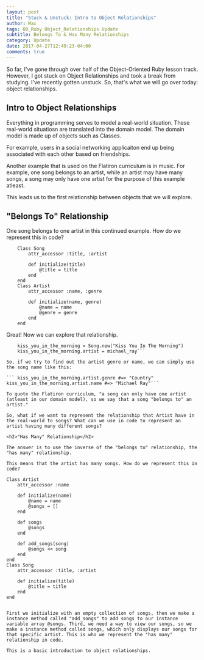 ```yaml
---
layout: post
title: "Stuck & Unstuck: Intro to Object Relationships"
author: Max
tags: OO_Ruby Object_Relationships Update
subtitle: Belongs To & Has Many Relationships
category: Update
date: 2017-04-27T12:49:23-04:00
comments: true
---
```


So far, I've gone through over half of the Object-Oriented Ruby lesson track. However, I got stuck on Object Relationships and took a break from studying. I've recently gotten unstuck. So, that's what we will go over today: object relationships.  

<h2>Intro to Object Relationships</h2>

Everything in programming serves to model a real-world situation. These real-world situatiosn are translated into the domain model. The domain model is made up of objects such as Classes. 

For example, users in a social networking applicaiton end up being associated with each other based on friendships. 

Another example that is used on the Flatiron curriculum is in music. For example, one song belongs to an artist, while an artist may have many songs, a song may only have one artist for the purpose of this example atleast.

This leads us to the first relationship between objects that we will explore.  

<h2>"Belongs To" Relationship</h2>

One song belongs to one artist in this continued example. How do we represent this in code? 

```
	Class Song
		attr_accessor :title, :artist

		def initialize(title)
			@title = title
		end
	end
	Class Artist
		attr_accessor :name, :genre

		def initialize(name, genre)
			@name = name
			@genre = genre
		end
	end
```
Great! Now we can explore that relationship. 

``` michael_ray = Artist.new("Michael Ray", "Country")
	kiss_you_in_the_morning = Song.new("Kiss You In The Morning")
	kiss_you_in_the_morning.artist = michael_ray```

So, if we try to find out the artist genre or name, we can simply use the song name like this: 

``` kiss_you_in_the_morning.artist.genre #=> "Country"
kiss_you_in_the_morning.artist.name #=> "Michael Ray"```

To quote the Flatiron curriculum, "a song can only have one artist (atleast in our domain model), so we say that a song "belongs to" an artist." 

So, what if we want to represent the relationship that Artist have in the real-world to songs? What can we use in code to represent an artist having many different songs? 

<h2>"Has Many" Relationship</h2>

The answer is to use the inverse of the "belongs to" relationship, the "has many" relationship. 

This means that the artist has many songs. How do we represent this in code? 

``` 
	Class Artist
		attr_accessor :name

		def initialize(name)
			@name = name
			@songs = []
		end

		def songs 
			@songs
		end

		def add_songs(song)
			@songs << song
		end
	end
	Class Song
		attr_accessor :title, :artist

		def initialize(title)
			@title = title
		end
	end 
``` 

First we initialize with an empty collection of songs, then we make a instance method called "add_songs" to add songs to our instance variable array @songs. Third, we need a way to view our songs, so we make a instance method called songs, which only displays our songs for that specific artist. This is who we represent the "has many" relationship in code. 

This is a basic introduction to object relationships. 
